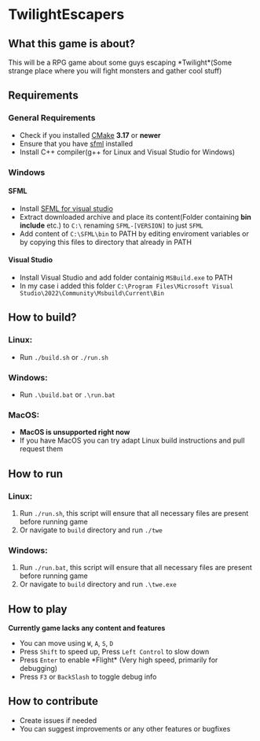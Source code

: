 # TwilightEscapers

## What this game is about?

This will be a RPG game about some guys escaping  \*Twilight\*(Some strange place where you will fight monsters and gather cool stuff)

## Requirements

### General Requirements
- Check if you installed [CMake](https://cmake.org/) __3.17__ or __newer__
- Ensure that you have [sfml](https://www.sfml-dev.org/) installed
- Install C++ compiler(g++ for Linux and Visual Studio for Windows)

### Windows

#### SFML
- Install [SFML for visual studio](https://www.sfml-dev.org/download/sfml/2.5.1/)
- Extract downloaded archive and place its content(Folder containing **bin** **include** etc.) to ```C:\``` renaming ```SFML-[VERSION]``` to just ```SFML```
- Add content of ```C:\SFML\bin``` to PATH by editing enviroment variables or by copying this files to directory that already in PATH

#### Visual Studio
- Install Visual Studio and add folder containig ```MSBuild.exe``` to PATH
- In my case i added this folder ```C:\Program Files\Microsoft Visual Studio\2022\Community\Msbuild\Current\Bin```

## How to build?

### Linux:
- Run ```./build.sh``` or ```./run.sh```
### Windows:
- Run ```.\build.bat``` or ```.\run.bat``` 

### MacOS:
- __MacOS is unsupported right now__
- If you have MacOS you can try adapt Linux build instructions and pull request them

## How to run

### Linux:
1) Run ```./run.sh```, this script will ensure that all necessary files are present before running game
2) Or navigate to ```build``` directory and run ```./twe```

### Windows:
1) Run ```./run.bat```, this script will ensure that all necessary files are present before running game
2) Or navigate to ```build``` directory and run ```.\twe.exe```

## How to play
__Currently game lacks any content and features__
- You can move using ```W```, ```A```, ```S```, ```D```
- Press ```Shift``` to speed up, Press ```Left Control``` to slow down
- Press ```Enter``` to enable \*Flight\* (Very high speed, primarily for debugging)
- Press ```F3``` or ```BackSlash``` to toggle debug info

## How to contribute
- Create issues if needed
- You can suggest improvements or any other features or bugfixes
